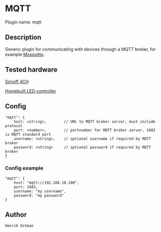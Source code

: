 # MQTT

Plugin name: mqtt

## Description

Generic plugin for communicating with devices through a MQTT broker, for example [Mosquitto](https://mosquitto.org/).

## Tested hardware

[Sonoff 4CH](https://www.itead.cc/wiki/Sonoff_4CH)

[Homebuilt LED-controller](https://github.com/trycoon/ledstripe-controller)


## Config

    "mqtt": {
        host: <string>,        // URL to MQTT broker server, must include protocol
        port: <number>,        // portnumber for MQTT broker server, 1883 is MQTT standard port
        username: <string>,    // optional username if required by MQTT broker
        password: <string>     // optional password if required by MQTT broker
    }


### Config example

    "mqtt": {
        host: "mqtt://192.168.10.100",
        port: 1883,
        username: "my username",
        password: "my password"
    }

## Author

    Henrik Östman
